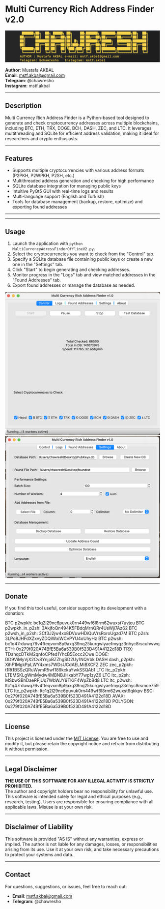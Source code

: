 # Multi Currency Rich Address Finder v2.0

![Uygulama Ekran Görüntüsü](https://github.com/chawresh/Multi-Currency-Rich-Address-Finder-v2.0/blob/5baa205d0ca9a68da0ca8098e27cdc76cb66b0da/3.png)

**Author**: Mustafa AKBAL  
**Email**: mstf.akbal@gmail.com  
**Telegram**: @chawresho  
**Instagram**: mstf.akbal  


---

## Description
Multi Currency Rich Address Finder is a Python-based tool designed to generate and check cryptocurrency addresses across multiple blockchains, including BTC, ETH, TRX, DOGE, BCH, DASH, ZEC, and LTC. It leverages multithreading and SQLite for efficient address validation, making it ideal for researchers and crypto enthusiasts.

---

## Features
- Supports multiple cryptocurrencies with various address formats (P2PKH, P2WPKH, P2SH, etc.)
- Multithreaded address generation and checking for high performance
- SQLite database integration for managing public keys
- Intuitive PyQt5 GUI with real-time logs and results
- Multi-language support (English and Turkish)
- Tools for database management (backup, restore, optimize) and exporting found addresses

---


---

## Usage
1. Launch the application with `python MultiCurrencyAdressFinderOfflineV2.py`.
2. Select the cryptocurrencies you want to check from the "Control" tab.
3. Specify a SQLite database file containing public keys or create a new one in the "Settings" tab.
4. Click "Start" to begin generating and checking addresses.
5. Monitor progress in the "Logs" tab and view matched addresses in the "Found Addresses" tab.
6. Export found addresses or manage the database as needed.

![Uygulama Ekran Görüntüsü](https://github.com/chawresh/Multi-Currency-Rich-Address-Finder-v2.0/blob/9f9ed8a6e889a106a38a69bca5d2256d4a239e7b/1.png)
![Uygulama Ekran Görüntüsü](https://github.com/chawresh/Multi-Currency-Rich-Address-Finder-v2.0/blob/fb16a750a9273e9225a2a3c0df08f6913a5af333/2.png)

---

## Donate
If you find this tool useful, consider supporting its development with a donation:  

BTC p2wpkh: bc1q2l29nc6puvuk0rn449wf6l8rm62wuxst7uvjeu
BTC p2wpkh_in_p2sh: 3AkjfoQn494K5FBdqMrnQRr4UsWji7Az62
BTC p2wsh_in_p2sh: 3Cf3J2jw4xx8DVuwHDiQuVrsRoroUgzd7M
BTC p2sh: 3LPo8JHFdXZxvyZDQiWxiWCvPYU4oUhyHz
BTC p2wsh: bc1q47rduwq76v4fteqvxm8p9axq39nq25kurgwlyaefmyqz3nhyc8rscuhwwq
ETH: 0x279f020A74BfE5Ba6a539B0f523D491A4122d18D
TRX: TDahqcDTkM2qnfoCPfed1YhcB5Eocc2Cwe
DOGE: DD9ViMyVjX2Cv8YnjpBZZhgSD2Uy1NQVbk
DASH dash_p2pkh: XihF1MgkPpLWY4xms7WDsUCdAELMiBXCFZ
ZEC zec_p2pkh: t1Rt1BSSzQRuWymR5wf189kckaYwkSSQAb1
LTC ltc_p2pkh: LTEMSKLgWmMydw4MBNBJHxabY77wp1zyZ6
LTC ltc_p2sh: MSbwSBhDaeRPjUq7WbWJY9TKiF4WpZbBd8
LTC ltc_p2wsh: ltc1q47rduwq76v4fteqvxm8p9axq39nq25kurgwlyaefmyqz3nhyc8rsmce759
LTC ltc_p2wpkh: ltc1q2l29nc6puvuk0rn449wf6l8rm62wuxst6qkkpv
BSC: 0x279f020A74BfE5Ba6a539B0f523D491A4122d18D
AVAX: 0x279f020A74BfE5Ba6a539B0f523D491A4122d18D
POLYGON: 0x279f020A74BfE5Ba6a539B0f523D491A4122d18D



---

## License
This project is licensed under the [MIT License](LICENSE). You are free to use and modify it, but please retain the copyright notice and refrain from distributing it without permission.

---

## Legal Disclaimer
**THE USE OF THIS SOFTWARE FOR ANY ILLEGAL ACTIVITY IS STRICTLY PROHIBITED.**  
The author and copyright holders bear no responsibility for unlawful use. This software is intended solely for legal and ethical purposes (e.g., research, testing). Users are responsible for ensuring compliance with all applicable laws. Misuse is at your own risk.

---

## Disclaimer of Liability
This software is provided "AS IS" without any warranties, express or implied. The author is not liable for any damages, losses, or responsibilities arising from its use. Use it at your own risk, and take necessary precautions to protect your systems and data.

---

## Contact
For questions, suggestions, or issues, feel free to reach out:  
- **Email**: mstf.akbal@gmail.com  
- **Telegram**: @chawresho  





